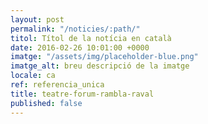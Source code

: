 ```yaml
---
layout: post
permalink: "/noticies/:path/"
titol: Títol de la notícia en català
date: 2016-02-26 10:01:00 +0000
imatge: "/assets/img/placeholder-blue.png"
imatge_alt: breu descripció de la imatge
locale: ca
ref: referencia_unica
title: teatre-forum-rambla-raval
published: false
---
```


